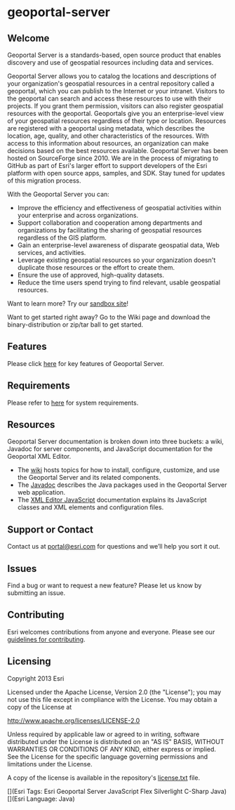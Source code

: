 # geoportal-server

## Welcome 

Geoportal Server is a standards-based, open source product that enables discovery and use of geospatial resources including data and services.

Geoportal Server allows you to catalog the locations and descriptions of your organization's geospatial resources in a central repository called a geoportal, which you can publish to the Internet or your intranet. Visitors to the geoportal can search and access these resources to use with their projects. If you grant them permission, visitors can also register geospatial resources with the geoportal. Geoportals give you an enterprise-level view of your geospatial resources regardless of their type or location. Resources are registered with a geoportal using metadata, which describes the location, age, quality, and other characteristics of the resources. With access to this information about resources, an organization can make decisions based on the best resources available.
Geoportal Server has been hosted on SourceForge since 2010. We are in the process of migrating to GitHub as part of Esri's larger effort to support developers of the Esri platform with open source apps, samples, and SDK. Stay tuned for updates of this migration process.

With the Geoportal Server you can:
* Improve the efficiency and effectiveness of geospatial activities within your enterprise and across organizations.
* Support collaboration and cooperation among departments and organizations by facilitating the sharing of geospatial resources regardless of the GIS platform.
* Gain an enterprise-level awareness of disparate geospatial data, Web services, and activities.
* Leverage existing geospatial resources so your organization doesn't duplicate those resources or the effort to create them.
* Ensure the use of approved, high-quality datasets.
* Reduce the time users spend trying to find relevant, usable geospatial resources.

Want to learn more? Try our [sandbox site](http://gptogc.esri.com)!

Want to get started right away? Go to the Wiki page and download the binary-distribution or zip/tar ball to get started. 

## Features

Please click [here](http://www.esri.com/software/arcgis/geoportal/key-features) for key features of Geoportal Server.

## Requirements

Please refer to [here](https://github.com/Esri/geoportal-server/wiki/Preinstallation-1.2.4) for system requirements.

## Resources

Geoportal Server documentation is broken down into three buckets: a wiki, Javadoc for server components, and JavaScript documentation for the Geoportal XML Editor.

* The [wiki](https://github.com/Esri/geoportal-server/wiki) hosts topics for how to install, configure, customize, and use the Geoportal Server and its related components.</li>
* The [Javadoc](http://esri.github.com/geoportal-server/javadoc/current) describes the Java packages used in the Geoportal Server web application.</li>
* The [XML Editor JavaScript](http://esri.github.com/geoportal-server/gxe/xmldoc) documentation</a> explains its JavaScript classes and XML elements and configuration files.</li>


## Support or Contact

Contact us at [portal@esri.com](mailto:portal@esri.com) for questions and we’ll help you sort it out.


## Issues

Find a bug or want to request a new feature?  Please let us know by submitting an issue.

## Contributing

Esri welcomes contributions from anyone and everyone. Please see our [guidelines for contributing](https://github.com/esri/contributing).

## Licensing

Copyright 2013 Esri

Licensed under the Apache License, Version 2.0 (the "License");
you may not use this file except in compliance with the License.
You may obtain a copy of the License at

   http://www.apache.org/licenses/LICENSE-2.0

Unless required by applicable law or agreed to in writing, software
distributed under the License is distributed on an "AS IS" BASIS,
WITHOUT WARRANTIES OR CONDITIONS OF ANY KIND, either express or implied.
See the License for the specific language governing permissions and
limitations under the License.

A copy of the license is available in the repository's [license.txt]( https://raw.github.com/Esri/geoportal-server/master/LICENSE.txt) file.

[](Esri Tags: Esri Geoportal Server JavaScript Flex Silverlight C-Sharp Java)
[](Esri Language: Java)
